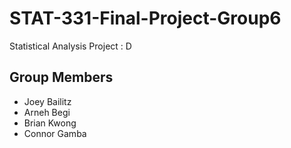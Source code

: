 # STAT-331-Final-Project-Group6
Statistical Analysis Project : D

## Group Members
  * Joey Bailitz 
  * Arneh Begi
  * Brian Kwong 
  * Connor Gamba 
